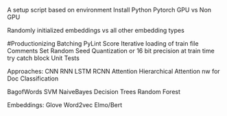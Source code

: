 A setup script based on environment
Install
	Python
	Pytorch
GPU vs Non GPU

Randomly initialized embeddings
vs all other embedding types


#Productionizing
Batching
PyLint Score
Iterative loading of train file
Comments
Set Random Seed
Quantization or 16 bit precision at train time
try catch block
Unit Tests



Approaches:
CNN
RNN
LSTM
RCNN
Attention
Hierarchical Attention nw for Doc Classification

BagofWords
SVM
NaiveBayes
Decision Trees
Random Forest



Embeddings:
Glove
Word2vec
Elmo/Bert
